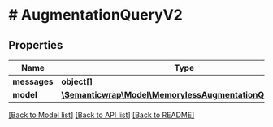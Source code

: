 # # AugmentationQueryV2

## Properties

Name | Type | Description | Notes
------------ | ------------- | ------------- | -------------
**messages** | **object[]** |  |
**model** | [**\Semanticwrap\Model\MemorylessAugmentationQueryModel**](MemorylessAugmentationQueryModel.md) |  | [optional]

[[Back to Model list]](../../README.md#models) [[Back to API list]](../../README.md#endpoints) [[Back to README]](../../README.md)
